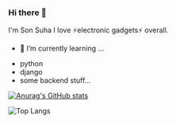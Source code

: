 ### Hi there 👋

<!--
**SonsuGit/SonsuGit** is a ✨ _special_ ✨ repository because its `README.md` (this file) appears on your GitHub profile.

Here are some ideas to get you started:

- 🔭 I’m currently working on ...
- 🌱 I’m currently learning ...
- 👯 I’m looking to collaborate on ...
- 🤔 I’m looking for help with ...
- 💬 Ask me about ...
- 📫 How to reach me: ...
- 😄 Pronouns: ...
- ⚡ Fun fact: ...
-->
I'm Son Suha
I love ⚡electronic gadgets⚡ overall. 


- 🌱 I’m currently learning ...
* python
* django
* some backend stuff...


[![Anurag's GitHub stats](https://github-readme-stats.vercel.app/api?username=SonsuGit&show_icons=true&theme=swift)](https://github.com/anuraghazra/github-readme-stats)

![Top Langs](https://github-readme-stats.vercel.app/api/top-langs/?username=SonsuGit&layout=compact&theme=compact)
